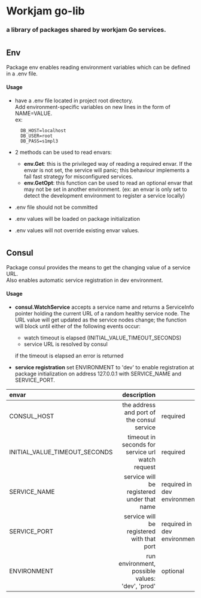 # Workjam go-lib
### a library of packages shared by workjam Go services.



#
## Env
Package env enables reading environment variables which can be defined in a .env file.   

#### Usage      
- have a .env file located in project root directory.  
Add environment-specific variables on new lines in the form of NAME=VALUE.  
ex:

        DB_HOST=localhost  
        DB_USER=root  
        DB_PASS=s1mpl3
 

- 2 methods can be used to read envars:
    * **env.Get**: this is the privileged way of reading a required envar. If the envar is not set, the service will panic; this behaviour implements a fail fast strategy for misconfigured services.  
    * **env.GetOpt**: this function can be used to read an optional envar that may not be set in another environment. (ex: an envar is only set to detect the development environment to register a service locally)  

- .env file should not be committed   
- .env values will be loaded on package initialization  
- .env values will not override existing envar values.

#
## Consul
Package consul provides the means to get the changing value of a service URL.  
Also enables automatic service registration in dev environment.

#### Usage
- **consul.WatchService** accepts a service name and returns a ServiceInfo pointer holding the current URL of a random healthy service node.
The URL value will get updated as the service nodes change;
the function will block until either of the following events occur:
    * watch timeout is elapsed (INITIAL_VALUE_TIMEOUT_SECONDS)
    * service URL is resolved by consul 
    
    if the timeout is elapsed an error is returned
- **service registration**  set ENVIRONMENT to 'dev' to enable registration at package initialization on address 127.0.0.1 with SERVICE_NAME and SERVICE_PORT.

| envar | description | | good default |
| :-|-: | -| -:|
| CONSUL_HOST | the address and port of the consul service | required | 127.0.0.1:8500
|INITIAL_VALUE_TIMEOUT_SECONDS|timeout in seconds for service url watch request| required | 10 
| SERVICE_NAME | service will be registered under that name | required in dev environment| -
| SERVICE_PORT | service will be registered with that port | required in dev environment | -
| ENVIRONMENT | run environment, possible values: 'dev', 'prod' | optional | dev

